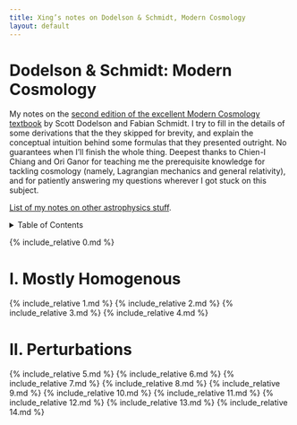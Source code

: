 ```yaml
---
title: Xing’s notes on Dodelson & Schmidt, Modern Cosmology
layout: default
---
```


# Dodelson & Schmidt: Modern Cosmology

My notes on the [second edition of the excellent Modern Cosmology textbook](https://shop.elsevier.com/books/modern-cosmology/dodelson/978-0-12-815948-4)
by Scott Dodelson and Fabian Schmidt. 
I try to fill in the details of some derivations that the they skipped for brevity, 
and explain the conceptual intuition behind some formulas that they presented outright.
No guarantees when I’ll finish the whole thing.
Deepest thanks to Chien-I Chiang and Ori Ganor for teaching me the prerequisite knowledge for tackling cosmology (namely, Lagrangian mechanics and general relativity), 
and for patiently answering my questions wherever I got stuck on this subject.

[List of my notes on other astrophysics stuff](/notes/).

<details markdown="1">
  <summary>Table of Contents</summary>
* Table of contents
{:toc}
</details>

{% include_relative 0.md %}

# I. Mostly Homogenous

{% include_relative 1.md %}
{% include_relative 2.md %}
{% include_relative 3.md %}
{% include_relative 4.md %}

# II. Perturbations

{% include_relative 5.md %}
{% include_relative 6.md %}
{% include_relative 7.md %}
{% include_relative 8.md %}
{% include_relative 9.md %}
{% include_relative 10.md %}
{% include_relative 11.md %}
{% include_relative 12.md %}
{% include_relative 13.md %}
{% include_relative 14.md %}
